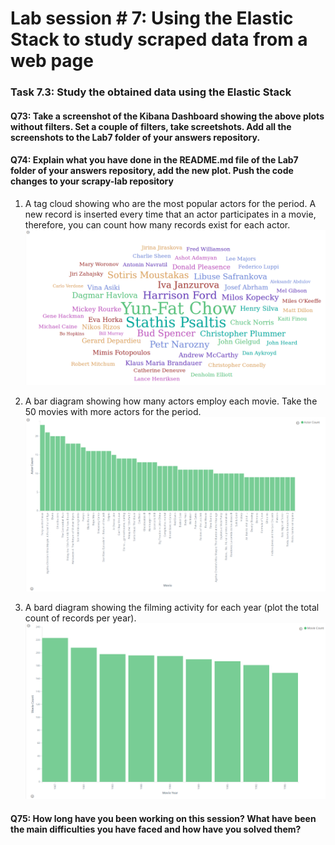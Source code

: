 # Lab session # 7: Using the Elastic Stack to study scraped data from a web page
### Task 7.3: Study the obtained data using the Elastic Stack

#### Q73: Take a screenshot of the Kibana Dashboard showing the above plots without filters. Set a couple of filters, take screetshots. Add all the screenshots to the Lab7 folder of your answers repository.
#### Q74: Explain what you have done in the README.md file of the Lab7 folder of your answers repository, add the new plot. Push the code changes to your scrapy-lab repository

1. A tag cloud showing who are the most popular actors for the period. A new record is inserted every time that an actor participates in a movie, therefore, you can count how many records exist for each actor.
![Chart1](img/popular_actors2.png)

2. A bar diagram showing how many actors employ each movie. Take the 50 movies with more actors for the period.
![Chart2](img/movie_actor2.png)

3. A bard diagram showing the filming activity for each year (plot the total count of records per year).
![Chart3](img/movie_year.png)

#### Q75: How long have you been working on this session? What have been the main difficulties you have faced and how have you solved them?